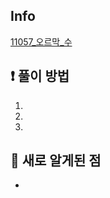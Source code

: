 ## Info
<a href="https://www.acmicpc.net/problem/11057" rel="nofollow">11057_오르막_수</a>

## ❗ 풀이 방법
1. 
2. 
3. 

## 🙂 새로 알게된 점

* 

